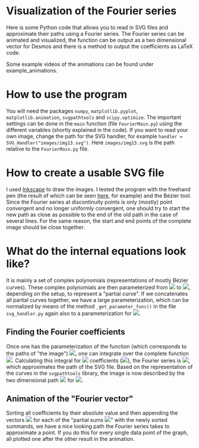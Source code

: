 # Visualization of the Fourier series
Here is some Python code that allows you to read in SVG files and approximate their paths using a Fourier series. The Fourier series can be animated and visualized, the function can be output as a two dimensional vector for Desmos and there is a method to output the coefficients as LaTeX code.

Some example videos of the animations can be found under example_animations.

# How to use the program
You will need the packages `numpy`, `matplotlib.pyplot`, `matplotlib.animation`, `svgpathtools` and `scipy.optimize`. 
The important settings can be done in the `main` function (file `FourierMain.py`) using the different variables (shortly explained in the code). If you want to read your own image, change the path for the SVG handler, for example `handler = SVG_Handler("images/img13.svg")`. Here `images/img13.svg` is the path relative to the `FourierMain.py` file.

# How to create a usable SVG file
I used [Inkscape](https://inkscape.org/de/) to draw the images. I tested the program with the freehand pen (the result of which can be seen [here](https://www.reddit.com/r/mathmemes/comments/rjvakh/merry_christmas_from_a_complex_fourier_series/), for example) and the Bézier tool. Since the Fourier series at discontinuity points is only (mostly) point convergent and no longer uniformly convergent, one should try to start the new path as close as possible to the end of the old path in the case of several lines. For the same reason, the start and end points of the complete image should be close together.

# What do the internal equations look like?
It is mainly a set of complex polynomials (representations of mostly Bézier curves). These complex polynomials are then parameterized from <img src="https://render.githubusercontent.com/render/math?math=t=0"> to <img src="https://render.githubusercontent.com/render/math?math=t=1">, depending on the setup, to represent a "partial curve". If we concatenates all partial curves together, we have a large parameterization, which can be normalized by means of the method `_get_parameter_func()` in the file `svg_handler.py` again also to a parameterization for <img src="https://render.githubusercontent.com/render/math?math=t\in [0, 1]">. 

## Finding the Fourier coefficients
Once one has the parameterization of the function (which corresponds to the paths of "the image") <img src="https://render.githubusercontent.com/render/math?math=\gamma : [0, 1] \rightarrow \mathbb{C}">, one can integrate over the complete function <img src="https://render.githubusercontent.com/render/math?math=c_k = \int_0^1 \gamma(t) \cdot e^{2\pi i k \cdot t} \,\text{d}t">. Calculating this integral for <img src="https://render.githubusercontent.com/render/math?math=N"> coefficients (<img src="https://render.githubusercontent.com/render/math?math=k = -N, ..., N">), the Fourier series is <img src="https://render.githubusercontent.com/render/math?math=f_N(x) = \sum_{-N}^N c_k e^{2\pi i k t}">, which approximates the path of the SVG file. Based on the representation of the curves in the `svgpathtools` library, the image is now described by the two dimensional path <img src="https://render.githubusercontent.com/render/math?math=g(t) = \left(\begin{array}{l} \text{Re}(f_N(t)) \\ -\text{Im}(f_N(t)) \end{array}\right)"> for <img src="https://render.githubusercontent.com/render/math?math=t\in [0, 1]">.

## Animation of the "Fourier vector"
Sorting all coefficients by their absolute value and then appending the vectors <img src="https://render.githubusercontent.com/render/math?math=g(t)"> for each of the "partial sums <img src="https://render.githubusercontent.com/render/math?math=f_N">" with the newly sorted summands, we have a nice looking path the Fourier series takes to approximate a point. If you do this for every single data point of the graph, all plotted one after the other result in the animation. 
